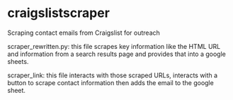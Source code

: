 # craigslistscraper
Scraping contact emails from Craigslist for outreach


scraper_rewritten.py: this file scrapes key information like the HTML URL and information from a search results page and provides that into a google sheets.

scraper_link: this file interacts with those scraped URLs, interacts with a button to scrape contact information then adds the email to the google sheet.